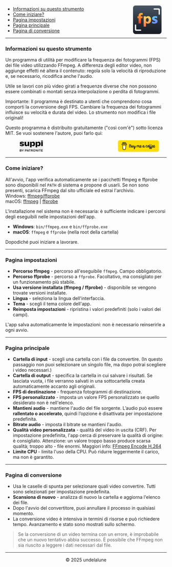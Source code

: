 <img src="logo.png" style="border-radius: 8px; margin-right:16px; margin-top:12px; height: 89px;" align="right" alt="Free FPS Logo" />

- [Informazioni su questo strumento](#about-this-tool)
- [Come iniziare?](#how-to-start)
- [Pagina impostazioni](#settings-page)
- [Pagina principale](#main-page)
- [Pagina di conversione](#processing-page)

---

<a id="about-this-tool"></a>
### Informazioni su questo strumento

Un programma di utilità per modificare la frequenza dei fotogrammi (FPS) dei file video utilizzando FFmpeg. A differenza degli editor video, non aggiunge effetti né altera il contenuto: regola solo la velocità di riproduzione e, se necessario, ricodifica anche l'audio.

Utile se lavori con più video girati a frequenze diverse che non possono essere combinati o montati senza interpolazione o perdita di fotogrammi.

Importante:
Il programma è destinato a utenti che comprendono cosa comporti la conversione degli FPS. Cambiare la frequenza dei fotogrammi influisce su velocità e durata del video. Lo strumento non modifica i file originali!

Questo programma è distribuito gratuitamente ("così com'è") sotto licenza MIT.
Se vuoi sostenere l'autore, puoi farlo qui:

<a href="https://buymeacoffee.com/undelalune" target="_blank" rel="noopener" title="Go to buymeacoffee.com">
<img src="bmc-logo.svg" style="float: right; margin-right:24px; height: 36px; " alt="bmc Logo" />
</a>

<a href="https://suppi.pl/undelalune" target="_blank" rel="noopener" title="Go to suppi.pl">
<img src="suppi-logo.svg" style="margin-left:44px; height: 36px; " alt="suppi Logo" />
</a>

<br>

---

<a id="how-to-start"></a>
### Come iniziare?

All'avvio, l'app verifica automaticamente se i pacchetti ffmpeg e ffprobe sono disponibili nel `PATH` di sistema e propone di usarli.
Se non sono presenti, scarica FFmpeg dal sito ufficiale ed estrai l'archivio.<br>
Windows: <a href="https://www.gyan.dev/ffmpeg/builds/ffmpeg-release-essentials.zip" target="_blank" rel="noopener" title="Download ffmpeg/ffprobe archive">ffmpeg/ffprobe</a><br>
macOS: <a href="https://evermeet.cx/ffmpeg/ffmpeg-8.0.zip" target="_blank" rel="noopener" title="Download ffmpeg">ffmpeg</a> |
<a href="https://evermeet.cx/ffmpeg/ffprobe-8.0.zip" target="_blank" rel="noopener" title="Download ffprobe archive">ffprobe</a>

L'installazione nel sistema non è necessaria: è sufficiente indicare i percorsi degli eseguibili nelle impostazioni dell'app.

- **Windows**: `bin/ffmpeg.exe` e `bin/ffprobe.exe`
- **macOS**: `ffmpeg` e `ffprobe` (nella root della cartella)

Dopodiché puoi iniziare a lavorare.

---

<a id="settings-page"></a>
### Pagina impostazioni

- **Percorso ffmpeg** - percorso all'eseguibile `ffmpeg`. Campo obbligatorio.
- **Percorso ffprobe** - percorso a `ffprobe`. Facoltativo, ma consigliato per un funzionamento più stabile.
- **Usa versione installata (ffmpeg / ffprobe)** - disponibile se vengono trovate versioni installate.
- **Lingua** - seleziona la lingua dell'interfaccia.
- **Tema** - scegli il tema colore dell'app.
- **Reimposta impostazioni** - ripristina i valori predefiniti (solo i valori dei campi).

L'app salva automaticamente le impostazioni: non è necessario reinserirle a ogni avvio.

---

<a id="main-page"></a>
### Pagina principale

- **Cartella di input** - scegli una cartella con i file da convertire. (In questo passaggio non puoi selezionare un singolo file, ma dopo potrai scegliere i video necessari.)
- **Cartella di output** - specifica la cartella in cui salvare i risultati. Se lasciata vuota, i file verranno salvati in una sottocartella creata automaticamente accanto agli originali.
- **FPS di destinazione** - frequenza fotogrammi di destinazione.
- **FPS personalizzato** - imposta un valore FPS personalizzato se quello desiderato non è nell'elenco.
- **Mantieni audio** - mantiene l'audio del file sorgente. L’audio può essere **rallentato o accelerato**, quindi l’opzione è disattivata per impostazione predefinita.
- **Bitrate audio** - imposta il bitrate se mantieni l'audio.
- **Qualità video personalizzata** - qualità del video in uscita (CRF). Per impostazione predefinita, l'app cerca di preservare la qualità di origine: è consigliato.
  Attenzione: un valore troppo basso produce scarsa qualità; troppo alto - file enormi. Maggiori info: [FFmpeg Encode H.264](https://trac.ffmpeg.org/wiki/Encode/H.264)
- **Limite CPU** - limita l'uso della CPU. Può ridurre leggermente il carico, ma non è garantito.

---

<a id="processing-page"></a>
### Pagina di conversione

- Usa le caselle di spunta per selezionare quali video convertire. Tutti sono selezionati per impostazione predefinita.
- **Scansiona di nuovo** - analizza di nuovo la cartella e aggiorna l'elenco dei file.
- Dopo l'avvio del convertitore, puoi annullare il processo in qualsiasi momento.
- La conversione video è intensiva in termini di risorse e può richiedere tempo. Avanzamento e stato sono mostrati sullo schermo.

> Se la conversione di un video termina con un errore, è improbabile che un nuovo tentativo abbia successo.
> È possibile che FFmpeg non sia riuscito a leggere i dati necessari dal file.

---

<p style="text-align:center;">© 2025 undelalune</p>
